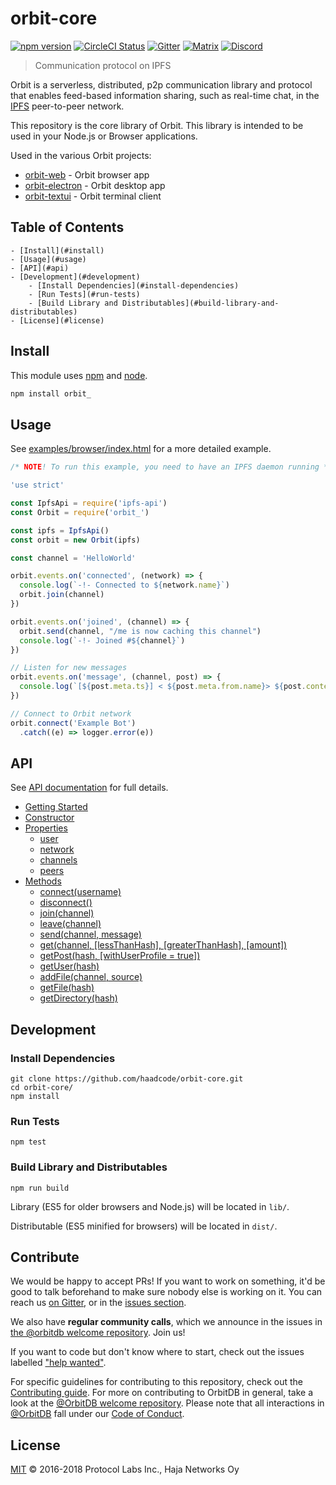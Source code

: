 # orbit-core

[![npm version](https://badge.fury.io/js/orbit_.svg)](https://badge.fury.io/js/orbit_)
[![CircleCI Status](https://circleci.com/gh/orbitdb/orbit-core.svg?style=shield)](https://circleci.com/gh/orbitdb/orbit-core)
[![Gitter](https://img.shields.io/gitter/room/nwjs/nw.js.svg)](https://gitter.im/orbitdb/Lobby) [![Matrix](https://img.shields.io/badge/matrix-%23orbitdb%3Apermaweb.io-blue.svg)](https://riot.permaweb.io/#/room/#orbitdb:permaweb.io) [![Discord](https://img.shields.io/discord/475789330380488707?color=blueviolet&label=discord)](https://discord.gg/cscuf5T)

>  Communication protocol on IPFS

Orbit is a serverless, distributed, p2p communication library and protocol that enables feed-based information sharing, such as real-time chat, in the [IPFS](https://ipfs.io) peer-to-peer network.

This repository is the core library of Orbit. This library is intended to be used in your Node.js or Browser applications.

Used in the various Orbit projects:
- [orbit-web](https://github.com/orbitdb/orbit-web) - Orbit browser app
- [orbit-electron](https://github.com/orbitdb/orbit-electron) - Orbit desktop app
- [orbit-textui](https://github.com/orbitdb/orbit-textui) - Orbit terminal client

## Table of Contents

	- [Install](#install)
	- [Usage](#usage)
	- [API](#api)
	- [Development](#development)
		- [Install Dependencies](#install-dependencies)
		- [Run Tests](#run-tests)
		- [Build Library and Distributables](#build-library-and-distributables)
	- [License](#license)

## Install
This module uses [npm](https://www.npmjs.com/) and [node](https://nodejs.org/en/).

```sh
npm install orbit_
```

## Usage

See [examples/browser/index.html](examples/browser/index.html) for a more detailed example.

```javascript
/* NOTE! To run this example, you need to have an IPFS daemon running */

'use strict'

const IpfsApi = require('ipfs-api')
const Orbit = require('orbit_')

const ipfs = IpfsApi()
const orbit = new Orbit(ipfs)

const channel = 'HelloWorld'

orbit.events.on('connected', (network) => {
  console.log(`-!- Connected to ${network.name}`)
  orbit.join(channel)
})

orbit.events.on('joined', (channel) => {
  orbit.send(channel, "/me is now caching this channel")
  console.log(`-!- Joined #${channel}`)
})

// Listen for new messages
orbit.events.on('message', (channel, post) => {
  console.log(`[${post.meta.ts}] < ${post.meta.from.name}> ${post.content}`)
})

// Connect to Orbit network
orbit.connect('Example Bot')
  .catch((e) => logger.error(e))
```

## API

See [API documentation](https://github.com/orbitdb/orbit-core/blob/master/API.md) for full details.

- [Getting Started](https://github.com/orbitdb/orbit-core/blob/master/API.md#getting-started)
- [Constructor](https://github.com/orbitdb/orbit-core/blob/master/API.md#constructor)
- [Properties](https://github.com/orbitdb/orbit-core/blob/master/API.md#properties)
  - [user](https://github.com/orbitdb/orbit-core/blob/master/API.md#user)
  - [network](https://github.com/orbitdb/orbit-core/blob/master/API.md#network)
  - [channels](https://github.com/orbitdb/orbit-core/blob/master/API.md#channels)
  - [peers](https://github.com/orbitdb/orbit-core/blob/master/API.md#peers)
- [Methods](https://github.com/orbitdb/orbit-core/blob/master/API.md#methods)
  - [connect(username)](https://github.com/orbitdb/orbit-core/blob/master/API.md#connectusername)
  - [disconnect()](https://github.com/orbitdb/orbit-core/blob/master/API.md#disconnect)
  - [join(channel)](https://github.com/orbitdb/orbit-core/blob/master/API.md#joinchannel)
  - [leave(channel)](https://github.com/orbitdb/orbit-core/blob/master/API.md#leavechannel)
  - [send(channel, message)](https://github.com/orbitdb/orbit-core/blob/master/API.md#sendchannel-message)
  - [get(channel, [lessThanHash], [greaterThanHash], [amount])](https://github.com/orbitdb/orbit-core/blob/master/API.md#getchannel-lessthanhash-greaterthanhash-amount)
  - [getPost(hash, [withUserProfile = true])](https://github.com/orbitdb/orbit-core/blob/master/API.md#getposthash-withuserprofile--true)
  - [getUser(hash)](https://github.com/orbitdb/orbit-core/blob/master/API.md#getuserhash)
  - [addFile(channel, source)](https://github.com/orbitdb/orbit-core/blob/master/API.md#addfilechannel-source)
  - [getFile(hash)](https://github.com/orbitdb/orbit-core/blob/master/API.md#getfilehash)
  - [getDirectory(hash)](https://github.com/orbitdb/orbit-core/blob/master/API.md#getdirectoryhash)

## Development
### Install Dependencies

```
git clone https://github.com/haadcode/orbit-core.git
cd orbit-core/
npm install
```

### Run Tests
```
npm test
```

### Build Library and Distributables
```
npm run build
```

Library (ES5 for older browsers and Node.js) will be located in `lib/`.

Distributable (ES5 minified for browsers) will be located in `dist/`.

## Contribute

We would be happy to accept PRs! If you want to work on something, it'd be good to talk beforehand to make sure nobody else is working on it. You can reach us [on Gitter](https://gitter.im/orbitdb/Lobby), or in the [issues section](https://github.com/orbitdb/orbit-core/issues).

We also have **regular community calls**, which we announce in the issues in [the @orbitdb welcome repository](https://github.com/orbitdb/welcome/issues). Join us!

If you want to code but don't know where to start, check out the issues labelled ["help wanted"](https://github.com/orbitdb/orbit-core/issues?q=is%3Aopen+is%3Aissue+label%3A%22help+wanted%22+sort%3Areactions-%2B1-desc).

For specific guidelines for contributing to this repository, check out the [Contributing guide](CONTRIBUTING.md). For more on contributing to OrbitDB in general, take a look at the [@OrbitDB welcome repository](https://github.com/orbitdb/welcome). Please note that all interactions in [@OrbitDB](https://github.com/orbitdb) fall under our [Code of Conduct](CODE_OF_CONDUCT.md).

## License

[MIT](LICENSE) © 2016-2018 Protocol Labs Inc., Haja Networks Oy

